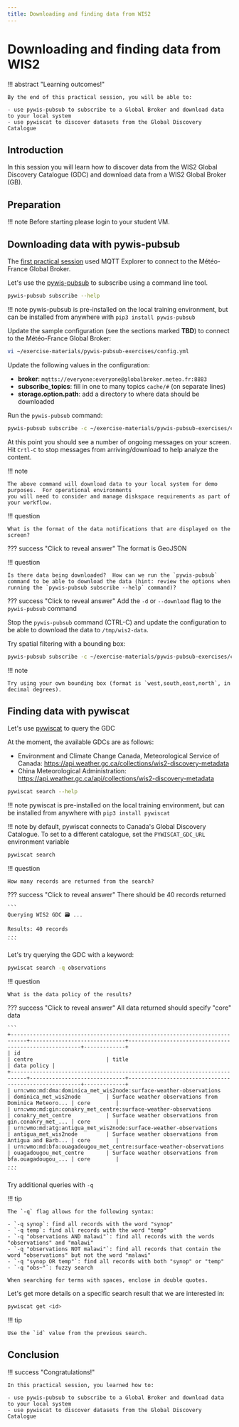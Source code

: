 ```yaml
---
title: Downloading and finding data from WIS2
---
```


# Downloading and finding data from WIS2

!!! abstract "Learning outcomes!"

    By the end of this practical session, you will be able to:

    - use pywis-pubsub to subscribe to a Global Broker and download data to your local system
    - use pywiscat to discover datasets from the Global Discovery Catalogue

## Introduction

In this session you will learn how to discover data from the WIS2 Global Discovery Catalogue (GDC) and download data from a WIS2 Global Broker (GB).

## Preparation

!!! note
    Before starting please login to your student VM.

## Downloading data with pywis-pubsub

The [first practical session](../connecting-to-mqtt) used MQTT Explorer to connect to the Météo-France Global Broker.

Let's use the [pywis-pubsub](https://github.com/wmo-im/pywis-pubsub) to subscribe using a command line tool.

```bash
pywis-pubsub subscribe --help
```

!!! note
    pywis-pubsub is pre-installed on the local training environment, but can be installed from anywhere with `pip3 install pywis-pubsub`

Update the sample configuration (see the sections marked **TBD**) to connect to the Météo-France Global Broker:

```bash
vi ~/exercise-materials/pywis-pubsub-exercises/config.yml
```

Update the following values in the configuration:

- **broker**: `mqtts://everyone:everyone@globalbroker.meteo.fr:8883`
- **subscribe_topics**: fill in one to many topics `cache/#` (on separate lines)
- **storage.option.path**: add a directory to where data should be downloaded

Run the `pywis-pubsub` command:

```bash
pywis-pubsub subscribe -c ~/exercise-materials/pywis-pubsub-exercises/config.yml --verbosity DEBUG
```

At this point you should see a number of ongoing messages on your screen.  Hit `Crtl-C` to stop messages from arriving/download to help analyze the content.

!!! note

    The above command will download data to your local system for demo purposes.  For operational environments
    you will need to consider and manage diskspace requirements as part of your workflow.

!!! question

    What is the format of the data notifications that are displayed on the screen?

??? success "Click to reveal answer"
    The format is GeoJSON

!!! question

    Is there data being downloaded?  How can we run the `pywis-pubsub` command to be able to download the data (hint: review the options when running the `pywis-pubsub subscribe --help` command)?

??? success "Click to reveal answer"
    Add the `-d` or `--download` flag to the `pywis-pubsub` command

Stop the `pywis-pubsub` command (CTRL-C) and update the configuration to be able to download the data
to `/tmp/wis2-data`.

Try spatial filtering with a bounding box:

```bash
pywis-pubsub subscribe -c ~/exercise-materials/pywis-pubsub-exercises/config.yml --verbosity INFO -d -b -142,42,-52,84
```

!!! note

    Try using your own bounding box (format is `west,south,east,north`, in decimal degrees).

## Finding data with pywiscat

Let's use [pywiscat](https://github.com/wmo-im/pywiscat) to query the GDC

At the moment, the available GDCs are as follows:

- Environment and Climate Change Canada, Meteorological Service of Canada: https://api.weather.gc.ca/collections/wis2-discovery-metadata
- China Meteorological Administration: https://api.weather.gc.ca/api/collections/wis2-discovery-metadata

```bash
pywiscat search --help
```

!!! note
    pywiscat is pre-installed on the local training environment, but can be installed from anywhere with `pip3 install pywiscat`

!!! note
    by default, pywiscat connects to Canada's Global Discovery Catalogue.  To set to a different catalogue, set the `PYWISCAT_GDC_URL`
    environment variable

```bash
pywiscat search
```

!!! question

    How many records are returned from the search?

??? success "Click to reveal answer"
    There should be 40 records returned

    ```
    Querying WIS2 GDC 🗃️ ...

    Results: 40 records
    ...
    ```

Let's try querying the GDC with a keyword:

```bash
pywiscat search -q observations
```

!!! question

    What is the data policy of the results?

??? success "Click to reveal answer"
    All data returned should specify "core" data

    ```
    +---------------------------------------------------------------------------+------------------------------+-------------------------------------------------------+-------------+
    | id                                                                        | centre                       | title                                                 | data policy |
    +---------------------------------------------------------------------------+------------------------------+-------------------------------------------------------+-------------+
    | urn:wmo:md:dma:dominica_met_wis2node:surface-weather-observations       | dominica_met_wis2node        | Surface weather observations from Dominica Meteoro... | core        |
    | urn:wmo:md:gin:conakry_met_centre:surface-weather-observations          | conakry_met_centre           | Surface weather observations from gin.conakry_met_... | core        |
    | urn:wmo:md:atg:antigua_met_wis2node:surface-weather-observations        | antigua_met_wis2node         | Surface weather observations from Antigua and Barb... | core        |
    | urn:wmo:md:bfa:ouagadougou_met_centre:surface-weather-observations      | ouagadougou_met_centre       | Surface weather observations from bfa.ouagadougou_... | core        |
    ...
    ```

Try additional queries with `-q`

!!! tip

    The `-q` flag allows for the following syntax:

    - `-q synop`: find all records with the word "synop"
    - `-q temp`: find all records with the word "temp"
    - `-q "observations AND malawi"`: find all records with the words "observations" and "malawi"
    - `-q "observations NOT malawi"`: find all records that contain the word "observations" but not the word "malawi"
    - `-q "synop OR temp"`: find all records with both "synop" or "temp"
    - `-q "obs~"`: fuzzy search

    When searching for terms with spaces, enclose in double quotes.

Let's get more details on a specific search result that we are interested in:

```bash
pywiscat get <id>
```

!!! tip

    Use the `id` value from the previous search.


## Conclusion

!!! success "Congratulations!"

    In this practical session, you learned how to:

    - use pywis-pubsub to subscribe to a Global Broker and download data to your local system
    - use pywiscat to discover datasets from the Global Discovery Catalogue
